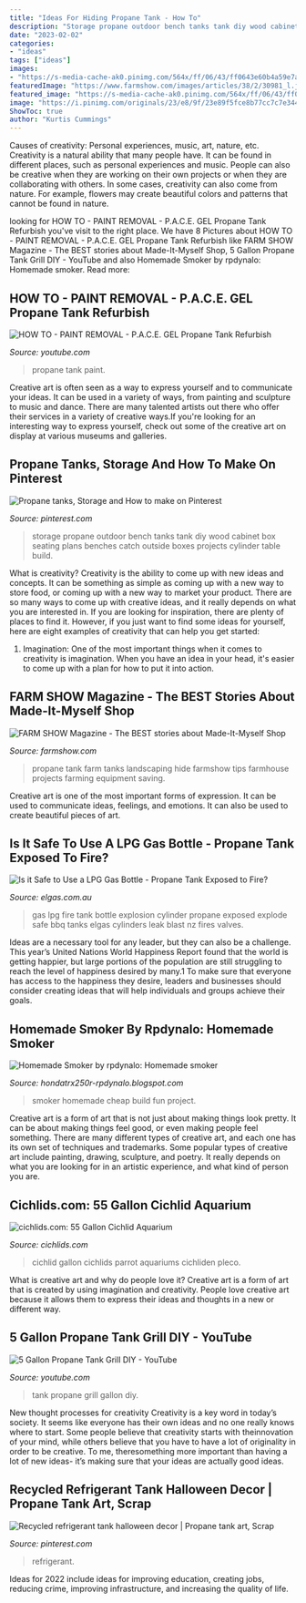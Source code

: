 ```yaml
---
title: "Ideas For Hiding Propane Tank - How To"
description: "Storage propane outdoor bench tanks tank diy wood cabinet box seating plans benches catch outside boxes projects cylinder table build"
date: "2023-02-02"
categories:
- "ideas"
tags: ["ideas"]
images:
- "https://s-media-cache-ak0.pinimg.com/564x/ff/06/43/ff0643e60b4a59e7a95a518b95ea187a.jpg"
featuredImage: "https://www.farmshow.com/images/articles/38/2/30981_l.jpg"
featured_image: "https://s-media-cache-ak0.pinimg.com/564x/ff/06/43/ff0643e60b4a59e7a95a518b95ea187a.jpg"
image: "https://i.pinimg.com/originals/23/e8/9f/23e89f5fce8b77cc7c7e3445c60bc83b.jpg"
ShowToc: true
author: "Kurtis Cummings"
---
```



Causes of creativity: Personal experiences, music, art, nature, etc.
Creativity is a natural ability that many people have. It can be found in different places, such as personal experiences and music. People can also be creative when they are working on their own projects or when they are collaborating with others. In some cases, creativity can also come from nature. For example, flowers may create beautiful colors and patterns that cannot be found in nature.

	

		
looking for HOW TO - PAINT REMOVAL - P.A.C.E. GEL Propane Tank Refurbish you've visit to the right place. We have 8 Pictures about HOW TO - PAINT REMOVAL - P.A.C.E. GEL Propane Tank Refurbish like FARM SHOW Magazine - The BEST stories about Made-It-Myself Shop, 5 Gallon Propane Tank Grill DIY - YouTube and also Homemade Smoker by rpdynalo: Homemade smoker. Read more:
		
    
## HOW TO - PAINT REMOVAL - P.A.C.E. GEL Propane Tank Refurbish

<img loading=lazy src="https://i.ytimg.com/vi/jmsq3IQn5kI/maxresdefault.jpg" onerror="this.onerror=null;this.src='https://tse1.mm.bing.net/th?id=OIP.MKUxd8nsgsD8-m2jsLWLFAHaEK&amp;pid=15.1';" alt="HOW TO - PAINT REMOVAL - P.A.C.E. GEL Propane Tank Refurbish">

_Source: youtube.com_

>propane tank paint. 

	

Creative art is often seen as a way to express yourself and to communicate your ideas. It can be used in a variety of ways, from painting and sculpture to music and dance. There are many talented artists out there who offer their services in a variety of creative ways.If you're looking for an interesting way to express yourself, check out some of the creative art on display at various museums and galleries.

    
## Propane Tanks, Storage And How To Make On Pinterest

<img loading=lazy src="https://s-media-cache-ak0.pinimg.com/564x/ff/06/43/ff0643e60b4a59e7a95a518b95ea187a.jpg" onerror="this.onerror=null;this.src='https://tse2.mm.bing.net/th?id=OIP.Xm3LSUr1lsxkbeh1b1DFmgHaJQ&amp;pid=15.1';" alt="Propane tanks, Storage and How to make on Pinterest">

_Source: pinterest.com_

>storage propane outdoor bench tanks tank diy wood cabinet box seating plans benches catch outside boxes projects cylinder table build. 

	

What is creativity?
Creativity is the ability to come up with new ideas and concepts. It can be something as simple as coming up with a new way to store food, or coming up with a new way to market your product. There are so many ways to come up with creative ideas, and it really depends on what you are interested in. If you are looking for inspiration, there are plenty of places to find it. However, if you just want to find some ideas for yourself, here are eight examples of creativity that can help you get started: 
1) Imagination: One of the most important things when it comes to creativity is imagination. When you have an idea in your head, it's easier to come up with a plan for how to put it into action.

    
## FARM SHOW Magazine - The BEST Stories About Made-It-Myself Shop

<img loading=lazy src="https://www.farmshow.com/images/articles/38/2/30981_l.jpg" onerror="this.onerror=null;this.src='https://tse1.mm.bing.net/th?id=OIP.JnG6p38pJf_bIMgLk2yCgAHaFj&amp;pid=15.1';" alt="FARM SHOW Magazine - The BEST stories about Made-It-Myself Shop">

_Source: farmshow.com_

>propane tank farm tanks landscaping hide farmshow tips farmhouse projects farming equipment saving. 

	

Creative art is one of the most important forms of expression. It can be used to communicate ideas, feelings, and emotions. It can also be used to create beautiful pieces of art.

    
## Is It Safe To Use A LPG Gas Bottle - Propane Tank Exposed To Fire?

<img loading=lazy src="https://www.elgas.com.au/images/stories/BBQ-fire-2.jpg" onerror="this.onerror=null;this.src='https://tse3.mm.bing.net/th?id=OIP.6m6hzdxGb7ZIyQxwGECEAQAAAA&amp;pid=15.1';" alt="Is it Safe to Use a LPG Gas Bottle - Propane Tank Exposed to Fire?">

_Source: elgas.com.au_

>gas lpg fire tank bottle explosion cylinder propane exposed explode safe bbq tanks elgas cylinders leak blast nz fires valves. 

	

Ideas are a necessary tool for any leader, but they can also be a challenge. This year’s United Nations World Happiness Report found that the world is getting happier, but large portions of the population are still struggling to reach the level of happiness desired by many.1 To make sure that everyone has access to the happiness they desire, leaders and businesses should consider creating ideas that will help individuals and groups achieve their goals.

    
## Homemade Smoker By Rpdynalo: Homemade Smoker

<img loading=lazy src="http://2.bp.blogspot.com/_kw2h6fipdSo/TQe8VzuuUvI/AAAAAAAACOE/2xlIctUEvjA/s1600/celly+161.jpg" onerror="this.onerror=null;this.src='https://tse2.mm.bing.net/th?id=OIP.Z6eSfyNbT9OBvZPdwJ2AfgHaF7&amp;pid=15.1';" alt="Homemade Smoker by rpdynalo: Homemade smoker">

_Source: hondatrx250r-rpdynalo.blogspot.com_

>smoker homemade cheap build fun project. 

	

Creative art is a form of art that is not just about making things look pretty. It can be about making things feel good, or even making people feel something. There are many different types of creative art, and each one has its own set of techniques and trademarks. Some popular types of creative art include painting, drawing, sculpture, and poetry. It really depends on what you are looking for in an artistic experience, and what kind of person you are.

    
## Cichlids.com: 55 Gallon Cichlid Aquarium

<img loading=lazy src="https://www.cichlids.com/uploads/tx_usercichlids/user_pics/anonymous/01_100_3891.jpg" onerror="this.onerror=null;this.src='https://tse3.mm.bing.net/th?id=OIP.cAeexINQHj_HXz0hCFaIqgHaFj&amp;pid=15.1';" alt="cichlids.com: 55 Gallon Cichlid Aquarium">

_Source: cichlids.com_

>cichlid gallon cichlids parrot aquariums cichliden pleco. 

	

What is creative art and why do people love it?
Creative art is a form of art that is created by using imagination and creativity. People love creative art because it allows them to express their ideas and thoughts in a new or different way.

    
## 5 Gallon Propane Tank Grill DIY - YouTube

<img loading=lazy src="https://i.ytimg.com/vi/2aB2RXBLTu0/hqdefault.jpg" onerror="this.onerror=null;this.src='https://tse1.mm.bing.net/th?id=OIP.Rx0yULJ-JceXkwcDaUVR8QHaFj&amp;pid=15.1';" alt="5 Gallon Propane Tank Grill DIY - YouTube">

_Source: youtube.com_

>tank propane grill gallon diy. 

	

New thought processes for creativity
Creativity is a key word in today’s society. It seems like everyone has their own ideas and no one really knows where to start. Some people believe that creativity starts with theinnovation of your mind, while others believe that you have to have a lot of originality in order to be creative. To me, theresomething more important than having a lot of new ideas- it’s making sure that your ideas are actually good ideas.

    
## Recycled Refrigerant Tank Halloween Decor | Propane Tank Art, Scrap

<img loading=lazy src="https://i.pinimg.com/originals/23/e8/9f/23e89f5fce8b77cc7c7e3445c60bc83b.jpg" onerror="this.onerror=null;this.src='https://tse2.mm.bing.net/th?id=OIP.YAI5FzH8Uo-DEVpjAcmdXgHaJ4&amp;pid=15.1';" alt="Recycled refrigerant tank halloween decor | Propane tank art, Scrap">

_Source: pinterest.com_

>refrigerant. 

	

Ideas for 2022 include ideas for improving education, creating jobs, reducing crime, improving infrastructure, and increasing the quality of life.

